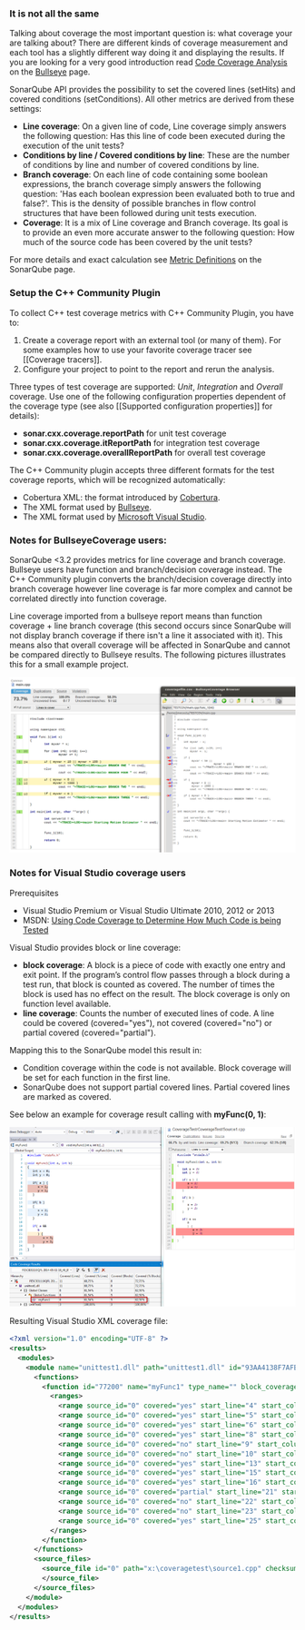 ### It is not all the same

Talking about coverage the most important question is: what coverage your are talking about? There are different kinds of coverage measurement and each tool has a slightly different way doing it and displaying the results. If you are looking for a very good introduction read [Code Coverage Analysis](http://www.bullseye.com/coverage.html) on the [Bullseye](http://www.bullseye.com) page.

SonarQube API provides the possibility to set the covered lines (setHits) and covered conditions (setConditions). All other metrics are derived from these settings:

* __Line coverage__: On a given line of code, Line coverage simply answers the following question: Has this line of code been executed during the execution of the unit tests?
* __Conditions by line / Covered conditions by line__: These are the number of conditions by line and number of covered conditions by line.
* __Branch coverage__: On each line of code containing some boolean expressions, the branch coverage simply answers the following question: 'Has each boolean expression been evaluated both to true and false?'. This is the density of possible branches in flow control structures that have been followed during unit tests execution.
* __Coverage__: It is a mix of Line coverage and Branch coverage. Its goal is to provide an even more accurate answer to the following question: How much of the source code has been covered by the unit tests?

For more details and exact calculation see [Metric Definitions](http://docs.codehaus.org/display/SONAR/Metric+definitions#Metricdefinitions-Tests) on the SonarQube page.

### Setup the C++ Community Plugin

To collect C++ test coverage metrics with C++ Community Plugin, you have to:

1. Create a coverage report with an external tool (or many of them). For some examples how to use your favorite coverage tracer see [[Coverage tracers]].
2. Configure your project to point to the report and rerun the analysis.

Three types of test coverage are supported:  _Unit_, _Integration_ and _Overall_ coverage. Use one of the following configuration properties dependent of the coverage type (see also [[Supported configuration properties]] for details):

* **sonar.cxx.coverage.reportPath** for unit test coverage
* **sonar.cxx.coverage.itReportPath** for integration test coverage
* **sonar.cxx.coverage.overallReportPath** for overall test coverage

The C++ Community plugin accepts three different formats for the test coverage reports, which will be recognized automatically:

* Cobertura XML: the format introduced by [Cobertura](http://cobertura.github.io/cobertura/).
* The XML format used by [Bullseye](http://www.bullseye.com/).
* The XML format used by [Microsoft Visual Studio](http://msdn.microsoft.com/de-de/library/dd537628.aspx).

### Notes for BullseyeCoverage users:
SonarQube <3.2 provides metrics for line coverage and branch coverage. Bullseye users have function and branch/decision coverage instead. The C++ Community plugin converts the branch/decision coverage directly into branch coverage however line coverage is far more complex and cannot be correlated directly into function coverage.

Line coverage imported from a bullseye report means than function coverage + line branch coverage (this second occurs since SonarQube will not display branch coverage if there isn't a line it associated with it). This means also that overall coverage will be affected in SonarQube and cannot be compared directly to Bullseye results. The following pictures illustrates this for a small example project.

![Coverage visualisation for Bullseye users](images/CovBrowser.png)

### Notes for Visual Studio coverage users

Prerequisites
* Visual Studio Premium or Visual Studio Ultimate 2010, 2012 or 2013
* MSDN: [Using Code Coverage to Determine How Much Code is being Tested](http://msdn.microsoft.com/de-de/library/dd537628.aspx)

Visual Studio provides block or line coverage:
* __block coverage__:  A block is a piece of code with exactly one entry and exit point. If the program’s control flow passes through a block during a test run, that block is counted as covered. The number of times the block is used has no effect on the result. The block coverage is only on function level available.
* __line coverage__: Counts the number of executed lines of code. A line could be covered (covered="yes"), not covered (covered="no") or partial covered (covered="partial").

Mapping this to the SonarQube model this result in:
* Condition coverage within the code is not available. Block coverage will be set for each function in the first line.
* SonarQube does not support partial covered lines. Partial covered lines are marked as covered.

See below an example for coverage result calling with **myFunc(0, 1)**:

![Coverage visualization for Visual Studio users](images/VisualStudioCoverage.png)

Resulting Visual Studio XML coverage file:

```XML
<?xml version="1.0" encoding="UTF-8" ?>
<results>
  <modules>
    <module name="unittest1.dll" path="unittest1.dll" id="93AA4138F7AFB24C91DC9614B700B83C07000000" block_coverage="72.73" line_coverage="68.75" blocks_covered="8" blocks_not_covered="3" lines_covered="11" lines_partially_covered="1" lines_not_covered="4">
      <functions>
        <function id="77200" name="myFunc1" type_name="" block_coverage="62.50" line_coverage="61.54" blocks_covered="5" blocks_not_covered="3" lines_covered="8" lines_partially_covered="1" lines_not_covered="4">
          <ranges>
            <range source_id="0" covered="yes" start_line="4" start_column="0" end_line="4" end_column="0" />
            <range source_id="0" covered="yes" start_line="5" start_column="0" end_line="5" end_column="0" />
            <range source_id="0" covered="yes" start_line="6" start_column="0" end_line="6" end_column="0" />
            <range source_id="0" covered="yes" start_line="8" start_column="0" end_line="8" end_column="0" />
            <range source_id="0" covered="no" start_line="9" start_column="0" end_line="9" end_column="0" />
            <range source_id="0" covered="no" start_line="10" start_column="0" end_line="10" end_column="0" />
            <range source_id="0" covered="yes" start_line="13" start_column="0" end_line="13" end_column="0" />
            <range source_id="0" covered="yes" start_line="15" start_column="0" end_line="15" end_column="0" />
            <range source_id="0" covered="yes" start_line="16" start_column="0" end_line="16" end_column="0" />
            <range source_id="0" covered="partial" start_line="21" start_column="0" end_line="21" end_column="0" />
            <range source_id="0" covered="no" start_line="22" start_column="0" end_line="22" end_column="0" />
            <range source_id="0" covered="no" start_line="23" start_column="0" end_line="23" end_column="0" />
            <range source_id="0" covered="yes" start_line="25" start_column="0" end_line="25" end_column="0" />
          </ranges>
        </function>
      </functions>
      <source_files>
        <source_file id="0" path="x:\coveragetest\source1.cpp" checksum_type="MD5" checksum="8A4EC27BE0FE2BCE77401F836581836D">
        </source_file>
      </source_files>
    </module>
  </modules>
</results>
```
